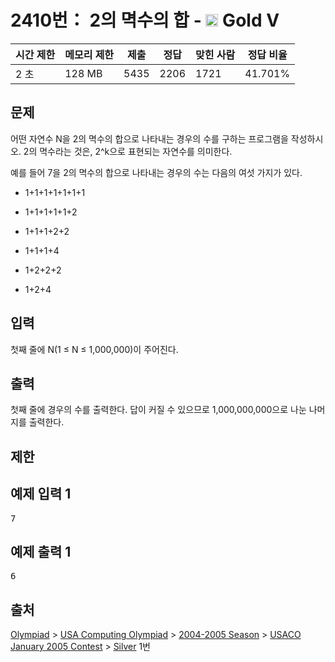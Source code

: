 # 2410번： 2의 멱수의 합 - <img src="https://static.solved.ac/tier_small/11.svg" style="height:20px" /> Gold V



| 시간 제한 | 메모리 제한 | 제출 | 정답 | 맞힌 사람 | 정답 비율 |
| --- | --- | --- | --- | --- | --- |
| 2 초 | 128 MB | 5435 | 2206 | 1721 | 41.701% |
## 문제

어떤 자연수 N을 2의 멱수의 합으로 나타내는 경우의 수를 구하는 프로그램을 작성하시오. 2의 멱수라는 것은, 2^k으로 표현되는 자연수를 의미한다.

예를 들어 7을 2의 멱수의 합으로 나타내는 경우의 수는 다음의 여섯 가지가 있다.

- 1+1+1+1+1+1+1

- 1+1+1+1+1+2

- 1+1+1+2+2

- 1+1+1+4

- 1+2+2+2

- 1+2+4

## 입력

첫째 줄에 N(1 ≤ N ≤ 1,000,000)이 주어진다.

## 출력

첫째 줄에 경우의 수를 출력한다. 답이 커질 수 있으므로 1,000,000,000으로 나눈 나머지를 출력한다.

## 제한

## 예제 입력 1

<pre>7
</pre>
## 예제 출력 1

<pre>6
</pre>
## 출처

[Olympiad](/category/2) > [USA Computing Olympiad](/category/106) > [2004-2005 Season](/category/195) > [USACO January 2005 Contest](/category/196) > [Silver](/category/detail/3403) 1번